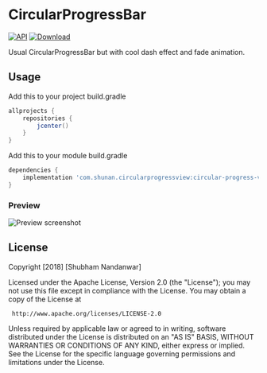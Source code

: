 # CircularProgressBar

[![API](https://img.shields.io/badge/API-15%2B-brightgreen.svg?style=flat)](https://android-arsenal.com/api?level=16) [ ![Download](https://img.shields.io/badge/download-1.1.0-brightgreen.svg?style=flat) ](https://bintray.com/shubhamnandanwar9776/CircularProgressView/circular-progress-view/1.1.0)


Usual CircularProgressBar but with cool dash effect and fade animation.

## Usage

Add this to your project build.gradle
``` gradle
allprojects {
    repositories {
        jcenter()
    }
}
```

Add this to your module build.gradle

``` gradle
dependencies {
    implementation 'com.shunan.circularprogressview:circular-progress-view:1.1.0'
}
```

### Preview
![Preview screenshot](https://raw.githubusercontent.com/shubhamnandanwar/CircularProgressView/master/art/basic_functionality.gif)

License
----

Copyright [2018] [Shubham Nandanwar]

   Licensed under the Apache License, Version 2.0 (the "License");
   you may not use this file except in compliance with the License.
   You may obtain a copy of the License at

     http://www.apache.org/licenses/LICENSE-2.0

   Unless required by applicable law or agreed to in writing, software
   distributed under the License is distributed on an "AS IS" BASIS,
   WITHOUT WARRANTIES OR CONDITIONS OF ANY KIND, either express or implied.
   See the License for the specific language governing permissions and
   limitations under the License.
   
